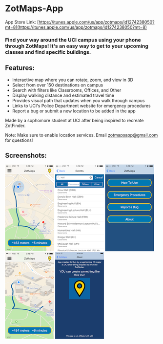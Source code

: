 # ZotMaps-App

App Store Link: [https://itunes.apple.com/us/app/zotmaps/id1274238050?mt=8](https://itunes.apple.com/us/app/zotmaps/id1274238050?mt=8)

### Find your way around the UCI campus using your phone through ZotMaps! It's an easy way to get to your upcoming classes and find specific buildings.

## Features:
- Interactive map where you can rotate, zoom, and view in 3D
- Select from over 150 destinations on campus
- Search with filters like Classrooms, Offices, and Other
- Display walking distance and estimated travel time
- Provides visual path that updates when you walk through campus
- Links to UCI's Police Department website for emergency procedures
- Report a bug or submit a new location to be added in the app

Made by a sophomore student at UCI after being inspired to recreate ZotFinder.

Note: Make sure to enable location services. Email zotmapsapp@gmail.com for questions!

## Screenshots:

![Map1](https://raw.githubusercontent.com/sdavidliu/ZotMaps-App/master/Screenshots/1.PNG)
![Destinations](https://raw.githubusercontent.com/sdavidliu/ZotMaps-App/master/Screenshots/2.PNG)
![Menu](https://raw.githubusercontent.com/sdavidliu/ZotMaps-App/master/Screenshots/3.PNG)
![Map2](https://raw.githubusercontent.com/sdavidliu/ZotMaps-App/master/Screenshots/4.PNG)
![About](https://raw.githubusercontent.com/sdavidliu/ZotMaps-App/master/Screenshots/5.PNG)

